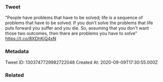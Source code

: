 ### Tweet
"People have problems that have to be solved; life is a sequence of problems that have to be solved. If you don't solve the problems that life puts forward you suffer and you die. So, assuming that you don't want those two outcomes, then there are problems you have to solve" https://t.co/8XDhKjQ4xN

### Metadata
Tweet ID: 1303747729982722048
Created At: 2020-09-09T17:30:55.000Z

### Related

